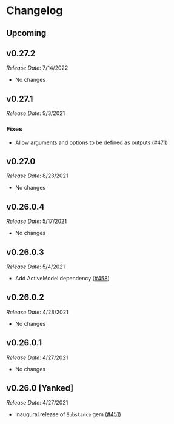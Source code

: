 # Changelog

## Upcoming <!-- Add unreleased change notes here: -->

## v0.27.2

*Release Date*: 7/14/2022

- No changes

## v0.27.1

*Release Date*: 9/3/2021

### Fixes
- Allow arguments and options to be defined as outputs ([#471](https://github.com/Freshly/spicerack/pull/471))

## v0.27.0

*Release Date*: 8/23/2021

- No changes

## v0.26.0.4

*Release Date*: 5/17/2021

- No changes

## v0.26.0.3

*Release Date*: 5/4/2021

- Add ActiveModel dependency ([#458](https://github.com/Freshly/spicerack/pull/458))

## v0.26.0.2

*Release Date*: 4/28/2021

- No changes

## v0.26.0.1

*Release Date*: 4/27/2021

- No changes

## v0.26.0 [Yanked]

*Release Date*: 4/27/2021

- Inaugural release of `Substance` gem ([#451](https://github.com/Freshly/spicerack/pull/451))
